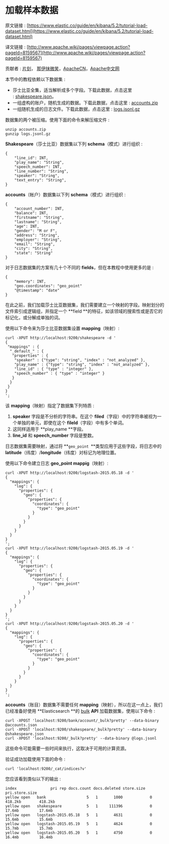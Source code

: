 # 加载样本数据

原文链接 : [https://www.elastic.co/guide/en/kibana/5.2/tutorial-load-dataset.html](https://www.elastic.co/guide/en/kibana/5.2/tutorial-load-dataset.html)

译文链接 : [http://www.apache.wiki/pages/viewpage.action?pageId=8159567](http://www.apache.wiki/pages/viewpage.action?pageId=8159567)

贡献者 : [片刻](/display/~jiangzhonglian)， [那伊抹微笑](/display/~wangyangting)，[ApacheCN](/display/~apachecn)，[Apache中文网](/display/~apachechina)

本节中的教程依赖以下数据集 : 

*   莎士比亚全集，适当解析成多个字段。下载此数据，点击这里 : [shakespeare.json](https://www.elastic.co/guide/en/kibana/3.0/snippets/shakespeare.json)。
*   一组虚构的账户，随机生成的数据。下载此数据，点击这里 : [accounts.zip](https://github.com/bly2k/files/blob/master/accounts.zip?raw=true)
*   一组随机生成的日志文件。下载此数据，点击这里 : [logs.jsonl.gz](https://download.elastic.co/demos/kibana/gettingstarted/logs.jsonl.gz)

数据集的两个被压缩。使用下面的命令来解压缩文件 : 

```
unzip accounts.zip
gunzip logs.jsonl.gz
```

**Shakespeare**（莎士比亚）数据集以下列 **schema**（模式）进行组织 : 

```
{
    "line_id": INT,
    "play_name": "String",
    "speech_number": INT,
    "line_number": "String",
    "speaker": "String",
    "text_entry": "String",
}
```

**accounts**（帐户）数据集以下列 **schema**（模式）进行组织 : 

```
{
    "account_number": INT,
    "balance": INT,
    "firstname": "String",
    "lastname": "String",
    "age": INT,
    "gender": "M or F",
    "address": "String",
    "employer": "String",
    "email": "String",
    "city": "String",
    "state": "String"
}
```

对于日志数据集的方案有几十个不同的 **fields**，但在本教程中使用更多的是 : 

```
{
    "memory": INT,
    "geo.coordinates": "geo_point"
    "@timestamp": "date"
}
```

在此之前，我们加载莎士比亚数据集，我们需要建立一个映射的字段。映射划分的文件索引成逻辑组，并指定一个 **field **的特征，如该领域的搜索性或是否它的标记化，或分解成单独的词。

使用以下命令来为莎士比亚数据集设置 **mapping**（映射）: 

```
curl -XPUT http://localhost:9200/shakespeare -d '
{
 "mappings" : {
  "_default_" : {
   "properties" : {
    "speaker" : {"type": "string", "index" : "not_analyzed" },
    "play_name" : {"type": "string", "index" : "not_analyzed" },
    "line_id" : { "type" : "integer" },
    "speech_number" : { "type" : "integer" }
   }
  }
 }
}
';
```

该 **mapping**（映射）指定了数据集下列特质 : 

1.  **speaker** 字段是不分析的字符串。在这个 **filed**（字段）中的字符串被视为一个单独的单元，即使在这个 **fileld**（字段）中有多个单词。
2.  这同样适用于 **play_name **字段。
3.  **line_id** 和 **speech_number** 字段是整数。

日志数据集需要映射，通过将 **`geo_point `**类型应用于这些字段，将日志中的 **latitude**（纬度）/**longitude**（纬度）对标记为地理位置。

使用以下命令建立日志 **geo_point mappig**（映射）:

```
curl -XPUT http://localhost:9200/logstash-2015.05.18 -d '
{
  "mappings": {
    "log": {
      "properties": {
        "geo": {
          "properties": {
            "coordinates": {
              "type": "geo_point"
            }
          }
        }
      }
    }
  }
}
';
curl -XPUT http://localhost:9200/logstash-2015.05.19 -d '
{
  "mappings": {
    "log": {
      "properties": {
        "geo": {
          "properties": {
            "coordinates": {
              "type": "geo_point"
            }
          }
        }
      }
    }
  }
}
';
curl -XPUT http://localhost:9200/logstash-2015.05.20 -d '
{
  "mappings": {
    "log": {
      "properties": {
        "geo": {
          "properties": {
            "coordinates": {
              "type": "geo_point"
            }
          }
        }
      }
    }
  }
}
';
```

**accounts**（账目）数据集不需要任何 **mapping**（映射），所以在这一点上，我们已经准备好使用 **Elasticsearch **的 [bulk](https://www.elastic.co/guide/en/elasticsearch/reference/5.2/docs-bulk.html) **API** 加载数据集，使用以下命令 : 

```
curl -XPOST 'localhost:9200/bank/account/_bulk?pretty' --data-binary @accounts.json
curl -XPOST 'localhost:9200/shakespeare/_bulk?pretty' --data-binary @shakespeare.json
curl -XPOST 'localhost:9200/_bulk?pretty' --data-binary @logs.jsonl
```

这些命令可能需要一些时间来执行，这取决于可用的计算资源。

验证成功加载使用下面的命令 : 

```
curl 'localhost:9200/_cat/indices?v'
```

您应该看到类似以下的输出 : 

```
index               pri rep docs.count docs.deleted store.size pri.store.size
yellow open   bank                  5   1       1000            0    418.2kb        418.2kb
yellow open   shakespeare           5   1     111396            0     17.6mb         17.6mb
yellow open   logstash-2015.05.18   5   1       4631            0     15.6mb         15.6mb
yellow open   logstash-2015.05.19   5   1       4624            0     15.7mb         15.7mb
yellow open   logstash-2015.05.20   5   1       4750            0     16.4mb         16.4mb
```